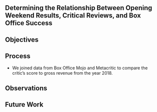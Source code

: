 Determining the Relationship Between Opening Weekend Results, Critical Reviews, and Box Office Success
-

Objectives
-

Process
-

- We joined data from Box Office Mojo and Metacritic to compare the critic’s score to gross revenue from the year 2018.


Observations
-

Future Work
-
